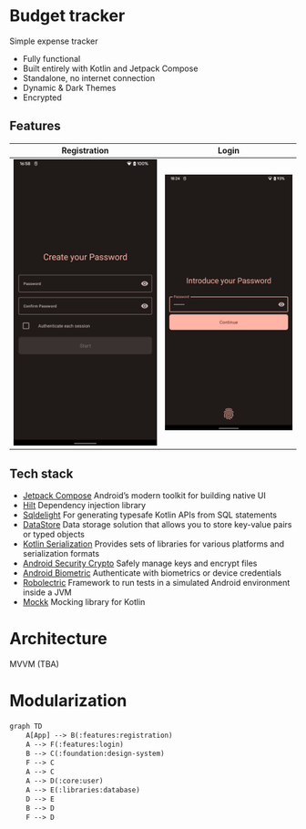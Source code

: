 Budget tracker
==================

Simple expense tracker

* Fully functional
* Built entirely with Kotlin and Jetpack Compose
* Standalone, no internet connection 
* Dynamic & Dark Themes
* Encrypted

## Features

| Registration                                                                                                    | Login                                                                                      |
|-----------------------------------------------------------------------------------------------------------------|--------------------------------------------------------------------------------------------|
| ![Screenshot - Registration Screen](docs/images/screenshot-registration.png "Screenshot - Registration Screen") | ![Screenshot - Login Screen](docs/images/screenshot-login.png "Screenshot - Login Screen") |

## Tech stack
* [Jetpack Compose](https://developer.android.com/jetpack/compose) Android’s modern toolkit for building native UI
* [Hilt](https://developer.android.com/training/dependency-injection/hilt-android) Dependency injection library
* [Sqldelight](https://cashapp.github.io/sqldelight/) For generating typesafe Kotlin APIs from SQL statements
* [DataStore](https://developer.android.com/topic/libraries/architecture/datastore) Data storage solution that allows you to store key-value pairs or typed objects
* [Kotlin Serialization](https://kotlinlang.org/docs/serialization.html) Provides sets of libraries for various platforms and serialization formats
* [Android Security Crypto](https://developer.android.com/jetpack/androidx/releases/security) Safely manage keys and encrypt files
* [Android Biometric](https://developer.android.com/jetpack/androidx/releases/biometric) Authenticate with biometrics or device credentials
* [Robolectric](https://robolectric.org) Framework to run tests in a simulated Android environment inside a JVM
* [Mockk](https://mockk.io) Mocking library for Kotlin

# Architecture
MVVM (TBA)

# Modularization
```mermaid
graph TD
    A[App] --> B(:features:registration)
    A --> F(:features:login)
    B --> C(:foundation:design-system)
    F --> C
    A --> C
    A --> D(:core:user)
    A --> E(:libraries:database)
    D --> E
    B --> D
    F --> D
```